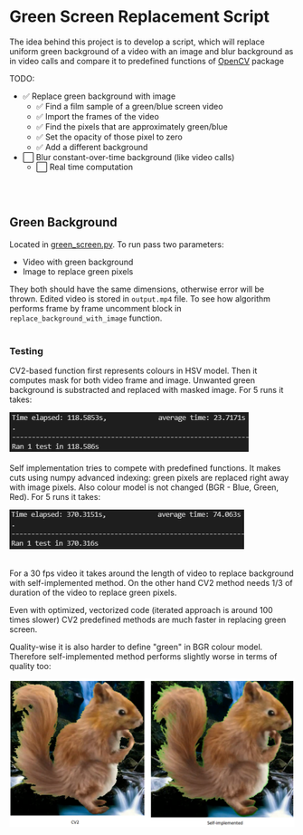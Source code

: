 # Green Screen Replacement Script
The idea behind this project is to develop a script, which will replace uniform green background of a video with an image and blur background as in video calls and compare it to predefined functions of [OpenCV](https://opencv.org/) package

TODO:  
- :white_check_mark: Replace green background with image
  - :white_check_mark: Find a film sample of a green/blue screen video  
  - :white_check_mark: Import the frames of the video  
  - :white_check_mark: Find the pixels that are approximately green/blue  
  - :white_check_mark: Set the opacity of those pixel to zero  
  - :white_check_mark: Add a different background  
- :white_large_square: Blur constant-over-time background (like video calls)
  - :white_large_square: Real time computation

<br />
<br />

## Green Background
Located in [green_screen.py](https://github.com/Szmydlo/Green-Screen/blob/main/green_screen.py). To run pass two parameters:
- Video with green background
- Image to replace green pixels

They both should have the same dimensions, otherwise error will be thrown. Edited video is stored in  `output.mp4` file. To see how algorithm performs frame by frame uncomment block in `replace_background_with_image` function.
<br />
<br />
### Testing
CV2-based function first represents colours in HSV model. Then it computes mask for both video frame and image. Unwanted green background is substracted and replaced with masked image. For 5 runs it takes:  

![Timings of CV2 method](/Screenshots/GreenScreenReplacementCV2.png?raw=true "Timings of CV2 method")
<br />
<br />
Self implementation tries to compete with predefined functions. It makes cuts using numpy advanced indexing: green pixels are replaced right away with image pixels. Also colour model is not changed (BGR - Blue, Green, Red). For 5 runs it takes:  

![Timings of self-implemented method](/Screenshots/GreenScreenReplacementSelf.png?raw=true "Timings of self-implemented method")  

<br />
For a 30 fps video it takes around the length of video to replace background with self-implemented method. On the other hand CV2 method needs 1/3 of duration of the video to replace green pixels.

Even with optimized, vectorized code (iterated approach is around 100 times slower) CV2 predefined methods are much faster in replacing green screen.

Quality-wise it is also harder to define "green" in BGR colour model. Therefore self-implemented method performs slightly worse in terms of quality too:

![Quality comparison of green screen removal](/Screenshots/Squirrels.png?raw=true "Quality comparison of green screen removal")  